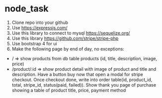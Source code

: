 # node_task

1. Clone repo into your github
2. Use https://expressjs.com/
3. Use this library to connect to mysql https://sequelize.org/
4. Use this library https://github.com/stripe/stripe-php
5. Use bootstrap 4 for ui
6. Make the following page by end of day, no exceptions:
- / => show products from db table products (id, title, description, image, price)
- /product/:id => show product detail with image of product and title and description. 
Have a button buy now that open a modal for stripe checkout.
Once checkout done, write into order table(id, product_id, total, stripe_id, status(paid, failed)).
Show thank you page of purchase showing a table of product title, price, payment method
